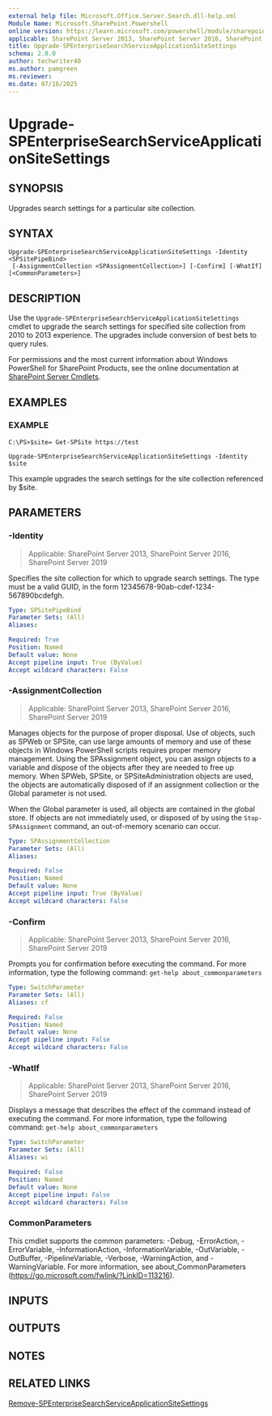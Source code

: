 ```yaml
---
external help file: Microsoft.Office.Server.Search.dll-help.xml
Module Name: Microsoft.SharePoint.Powershell
online version: https://learn.microsoft.com/powershell/module/sharepoint-server/upgrade-spenterprisesearchserviceapplicationsitesettings
applicable: SharePoint Server 2013, SharePoint Server 2016, SharePoint Server 2019
title: Upgrade-SPEnterpriseSearchServiceApplicationSiteSettings
schema: 2.0.0
author: techwriter40
ms.author: pamgreen
ms.reviewer:
ms.date: 07/16/2025
---
```


# Upgrade-SPEnterpriseSearchServiceApplicationSiteSettings

## SYNOPSIS
Upgrades search settings for a particular site collection.

## SYNTAX

```
Upgrade-SPEnterpriseSearchServiceApplicationSiteSettings -Identity <SPSitePipeBind>
 [-AssignmentCollection <SPAssignmentCollection>] [-Confirm] [-WhatIf] [<CommonParameters>]
```

## DESCRIPTION
Use the `Upgrade-SPEnterpriseSearchServiceApplicationSiteSettings` cmdlet to upgrade the search settings for specified site collection from 2010 to 2013 experience.
The upgrades include conversion of best bets to query rules.

For permissions and the most current information about Windows PowerShell for SharePoint Products, see the online documentation at [SharePoint Server Cmdlets](https://learn.microsoft.com/powershell/sharepoint/sharepoint-server/sharepoint-server-cmdlets).

## EXAMPLES

### EXAMPLE
```
C:\PS>$site= Get-SPSite https://test

Upgrade-SPEnterpriseSearchServiceApplicationSiteSettings -Identity $site
```

This example upgrades the search settings for the site collection referenced by $site.

## PARAMETERS

### -Identity

> Applicable: SharePoint Server 2013, SharePoint Server 2016, SharePoint Server 2019

Specifies the site collection for which to upgrade search settings.
The type must be a valid GUID, in the form 12345678-90ab-cdef-1234-567890bcdefgh.

```yaml
Type: SPSitePipeBind
Parameter Sets: (All)
Aliases:

Required: True
Position: Named
Default value: None
Accept pipeline input: True (ByValue)
Accept wildcard characters: False
```

### -AssignmentCollection

> Applicable: SharePoint Server 2013, SharePoint Server 2016, SharePoint Server 2019

Manages objects for the purpose of proper disposal.
Use of objects, such as SPWeb or SPSite, can use large amounts of memory and use of these objects in Windows PowerShell scripts requires proper memory management.
Using the SPAssignment object, you can assign objects to a variable and dispose of the objects after they are needed to free up memory.
When SPWeb, SPSite, or SPSiteAdministration objects are used, the objects are automatically disposed of if an assignment collection or the Global parameter is not used.

When the Global parameter is used, all objects are contained in the global store.
If objects are not immediately used, or disposed of by using the `Stop-SPAssignment` command, an out-of-memory scenario can occur.

```yaml
Type: SPAssignmentCollection
Parameter Sets: (All)
Aliases:

Required: False
Position: Named
Default value: None
Accept pipeline input: True (ByValue)
Accept wildcard characters: False
```

### -Confirm

> Applicable: SharePoint Server 2013, SharePoint Server 2016, SharePoint Server 2019

Prompts you for confirmation before executing the command.
For more information, type the following command: `get-help about_commonparameters`

```yaml
Type: SwitchParameter
Parameter Sets: (All)
Aliases: cf

Required: False
Position: Named
Default value: None
Accept pipeline input: False
Accept wildcard characters: False
```

### -WhatIf

> Applicable: SharePoint Server 2013, SharePoint Server 2016, SharePoint Server 2019

Displays a message that describes the effect of the command instead of executing the command.
For more information, type the following command: `get-help about_commonparameters`

```yaml
Type: SwitchParameter
Parameter Sets: (All)
Aliases: wi

Required: False
Position: Named
Default value: None
Accept pipeline input: False
Accept wildcard characters: False
```

### CommonParameters
This cmdlet supports the common parameters: -Debug, -ErrorAction, -ErrorVariable, -InformationAction, -InformationVariable, -OutVariable, -OutBuffer, -PipelineVariable, -Verbose, -WarningAction, and -WarningVariable. For more information, see about_CommonParameters (https://go.microsoft.com/fwlink/?LinkID=113216).

## INPUTS

## OUTPUTS

## NOTES

## RELATED LINKS

[Remove-SPEnterpriseSearchServiceApplicationSiteSettings](Remove-SPEnterpriseSearchServiceApplicationSiteSettings.md)
